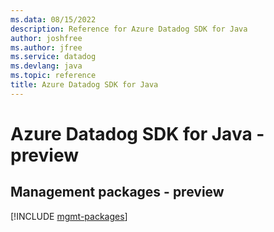 ```yaml
---
ms.data: 08/15/2022
description: Reference for Azure Datadog SDK for Java
author: joshfree
ms.author: jfree
ms.service: datadog
ms.devlang: java
ms.topic: reference
title: Azure Datadog SDK for Java
---
```

# Azure Datadog SDK for Java - preview

## Management packages - preview
[!INCLUDE [mgmt-packages](datadog-mgmt-index.md)]